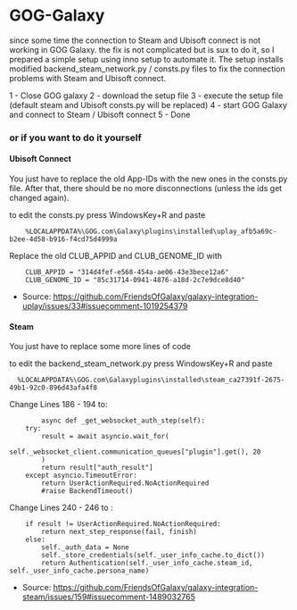 # GOG-Galaxy

since some time the connection to Steam and Ubisoft connect is not working in GOG Galaxy.
the fix is not complicated but is sux to do it, so I prepared a simple setup using inno setup to automate it.
The setup installs modified backend_steam_network.py / consts.py files to fix the connection problems with Steam and Ubisoft connect.

1 - Close GOG galaxy 
2 - download the setup file 
3 - execute the setup file (default steam and Ubisoft consts.py will be replaced)
4 - start GOG Galaxy and connect to Steam / Ubisoft connect
5 - Done

### or if you want to do it yourself 

#### Ubisoft Connect

You just have to replace the old App-IDs with the new ones in the consts.py file. 
After that, there should be no more disconnections (unless the ids get changed again).

to edit the consts.py
press WindowsKey+R and paste 
 
        %LOCALAPPDATA%\GOG.com\Galaxy\plugins\installed\uplay_afb5a69c-b2ee-4d58-b916-f4cd75d4999a

Replace the old CLUB_APPID and CLUB_GENOME_ID with  

        CLUB_APPID = "314d4fef-e568-454a-ae06-43e3bece12a6"
        CLUB_GENOME_ID = "85c31714-0941-4876-a18d-2c7e9dce8d40"

 - Source: https://github.com/FriendsOfGalaxy/galaxy-integration-uplay/issues/33#issuecomment-1019254379


#### Steam
You just have to replace some more lines of code 

to edit the backend_steam_network.py
press WindowsKey+R and paste 

      %LOCALAPPDATA%\GOG.com\Galaxyplugins\installed\steam_ca27391f-2675-49b1-92c0-896d43afa4f8

Change Lines 186 - 194 to:


            async def _get_websocket_auth_step(self):
        try:
            result = await asyncio.wait_for(
                self._websocket_client.communication_queues["plugin"].get(), 20
            )
            return result["auth_result"]
        except asyncio.TimeoutError:
            return UserActionRequired.NoActionRequired
            #raise BackendTimeout() 


Change Lines 240 - 246 to :

        if result != UserActionRequired.NoActionRequired:
            return next_step_response(fail, finish)
        else:
            self._auth_data = None
            self._store_credentials(self._user_info_cache.to_dict())
            return Authentication(self._user_info_cache.steam_id, self._user_info_cache.persona_name)

            
  - Source: https://github.com/FriendsOfGalaxy/galaxy-integration-steam/issues/159#issuecomment-1489032765


